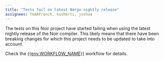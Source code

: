```yaml
---
title: "Tests fail on latest Nargo nightly release"
assignees: TomAFrench, kashbrti, joshua
---
```


The tests on this Noir project have started failing when using the latest nightly release of the Noir compiler. This likely means that there have been breaking changes for which this project needs to be updated to take into account.

Check the [{{env.WORKFLOW_NAME}}]({{env.WORKFLOW_URL}}) workflow for details.
